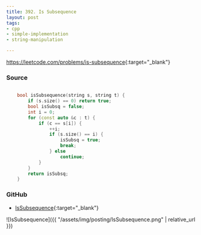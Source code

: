 ```yaml
---
title: 392. Is Subsequence
layout: post
tags:
- cpp
- simple-implementation
- string-manipulation

---
```


<https://leetcode.com/problems/is-subsequence>{:target="_blank"}

### Source

```cpp

    bool isSubsequence(string s, string t) {
        if (s.size() == 0) return true;
        bool isSubsq = false;
        int i = 0;
        for (const auto &c : t) {
            if (c == s[i]) {
                ++i;
                if (s.size() == i) {
                    isSubsq = true;
                    break;
                } else
                    continue;
            }
        }
        return isSubsq;
    }

```

### GitHub

- [IsSubsequence](<https://github.com/coolwindjo/algoguru/tree/master/_posts/Done/IsSubsequence>){:target="_blank"}

![IsSubsequence]({{ "/assets/img/posting/IsSubsequence.png" | relative_url }})
